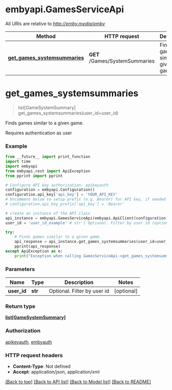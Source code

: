# embyapi.GamesServiceApi

All URIs are relative to *http://emby.media/emby*

Method | HTTP request | Description
------------- | ------------- | -------------
[**get_games_systemsummaries**](GamesServiceApi.md#get_games_systemsummaries) | **GET** /Games/SystemSummaries | Finds games similar to a given game.

# **get_games_systemsummaries**
> list[GameSystemSummary] get_games_systemsummaries(user_id=user_id)

Finds games similar to a given game.

Requires authentication as user

### Example
```python
from __future__ import print_function
import time
import embyapi
from embyapi.rest import ApiException
from pprint import pprint

# Configure API key authorization: apikeyauth
configuration = embyapi.Configuration()
configuration.api_key['api_key'] = 'YOUR_API_KEY'
# Uncomment below to setup prefix (e.g. Bearer) for API key, if needed
# configuration.api_key_prefix['api_key'] = 'Bearer'

# create an instance of the API class
api_instance = embyapi.GamesServiceApi(embyapi.ApiClient(configuration))
user_id = 'user_id_example' # str | Optional. Filter by user id (optional)

try:
    # Finds games similar to a given game.
    api_response = api_instance.get_games_systemsummaries(user_id=user_id)
    pprint(api_response)
except ApiException as e:
    print("Exception when calling GamesServiceApi->get_games_systemsummaries: %s\n" % e)
```

### Parameters

Name | Type | Description  | Notes
------------- | ------------- | ------------- | -------------
 **user_id** | **str**| Optional. Filter by user id | [optional] 

### Return type

[**list[GameSystemSummary]**](GameSystemSummary.md)

### Authorization

[apikeyauth](../README.md#apikeyauth), [embyauth](../README.md#embyauth)

### HTTP request headers

 - **Content-Type**: Not defined
 - **Accept**: application/json, application/xml

[[Back to top]](#) [[Back to API list]](../README.md#documentation-for-api-endpoints) [[Back to Model list]](../README.md#documentation-for-models) [[Back to README]](../README.md)

